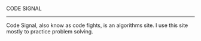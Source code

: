CODE SIGNAL

-----------

Code Signal, also know as code fights, is an algorithms site. I use this site mostly to practice problem solving.